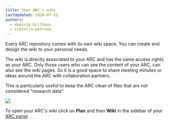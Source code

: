 ```yaml
---
title: Your ARC's wiki
lastUpdated: 2024-07-22
authors:
  - dominik-brilhaus
  - viktoria-petrova
---
```


Every ARC repository comes with its own wiki space. You can create and design the wiki to your personal needs.

The wiki is directly associated to your ARC and has the same access rights as your ARC. Only those users who can see the content of your ARC, can also see the wiki pages. So it is a good space to share meeting minutes or ideas around the ARC with collaboration partners. 

This is particularly useful to keep the ARC clean of files that are not considered "research data".

![](@images/datahub/datahub-wiki.png)

To open your ARC's wiki click on **Plan** and then **Wiki** in the sidebar of your [ARC panel](/datahub/datahub-arc-panel).
